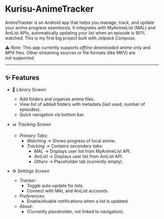 # Kurisu-AnimeTracker
AnimeTracker is an Android app that helps you manage, track, and update your anime progress seamlessly. It integrates with MyAnimeList (MAL) and AniList APIs, automatically updating your list when an episode is 90% watched.
This is my first big project built with *Jetpack Compose*.

⚠ *Note:* This app currently supports *offline downloaded anime* only and *MP4* files. Other streaming sources or file formats (like MKV) are *not supported*.

---

## ✨ Features
- 📂 *Library Screen*  
  - Add folders and organize anime files.  
  - View list of added folders with metadata (last used, number of episodes).  
  - Quick navigation via bottom bar.  

- 📊 *Tracking Screen*  
  - *Primary Tabs*:  
    - *Watching* → Shows progress of local anime.
    - *Tracking* → Contains *secondary tabs*:  
      - *MAL* → Displays user list from MyAnimeList API.  
      - *AniList* → Displays user list from AniList API.  
      - *Others* → Placeholder tab (currently empty).  

- ⚙ *Settings Screen*  
  - *Tracker*:  
    - Toggle auto-update for lists.  
    - Connect with MAL and AniList accounts.  
  - *Preferences*:  
    - Enable/disable notifications when a list is updated.  
  - *About*:  
    - (Currently placeholder, not linked to navigation).  
